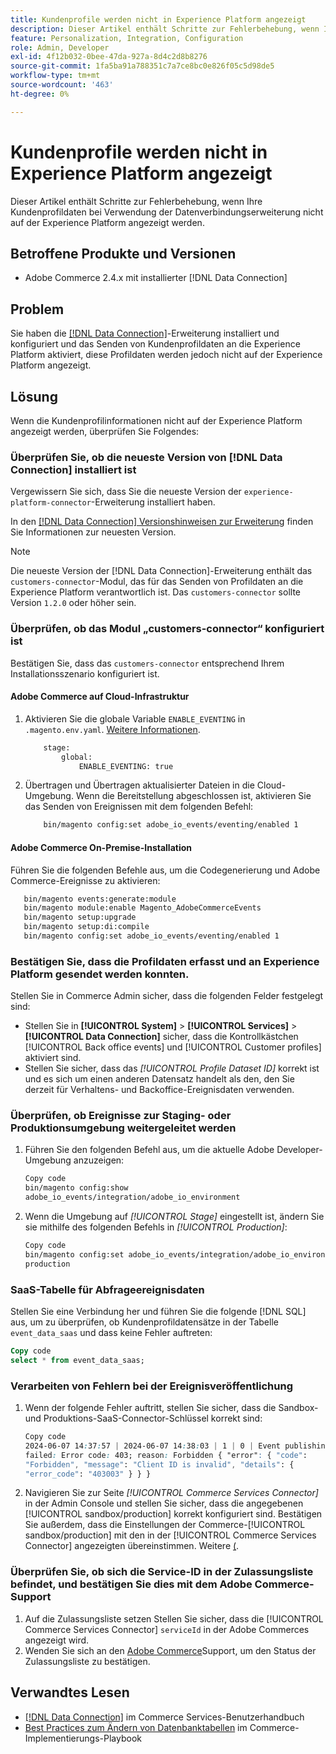 ```yaml
---
title: Kundenprofile werden nicht in Experience Platform angezeigt
description: Dieser Artikel enthält Schritte zur Fehlerbehebung, wenn Ihre Kundenprofildaten bei Verwendung der Erweiterung  [!DNL Data Connection]  nicht auf der Experience Platform angezeigt werden.
feature: Personalization, Integration, Configuration
role: Admin, Developer
exl-id: 4f12b032-0bee-47da-927a-8d4c2d8b8276
source-git-commit: 1fa5ba91a788351c7a7ce8bc0e826f05c5d98de5
workflow-type: tm+mt
source-wordcount: '463'
ht-degree: 0%

---
```


# Kundenprofile werden nicht in Experience Platform angezeigt

Dieser Artikel enthält Schritte zur Fehlerbehebung, wenn Ihre Kundenprofildaten bei Verwendung der Datenverbindungserweiterung nicht auf der Experience Platform angezeigt werden.

## Betroffene Produkte und Versionen

* Adobe Commerce 2.4.x mit installierter [!DNL Data Connection]

## Problem

Sie haben die [[!DNL Data Connection]](https://experienceleague.adobe.com/en/docs/commerce-merchant-services/data-connection/overview)-Erweiterung installiert und konfiguriert und das Senden von Kundenprofildaten an die Experience Platform aktiviert, diese Profildaten werden jedoch nicht auf der Experience Platform angezeigt.

## Lösung

Wenn die Kundenprofilinformationen nicht auf der Experience Platform angezeigt werden, überprüfen Sie Folgendes:

### Überprüfen Sie, ob die neueste Version von [!DNL Data Connection] installiert ist

Vergewissern Sie sich, dass Sie die neueste Version der `experience-platform-connector`-Erweiterung installiert haben.

In den [[!DNL Data Connection] Versionshinweisen zur Erweiterung](https://experienceleague.adobe.com/en/docs/commerce-merchant-services/data-connection/release-notes) finden Sie Informationen zur neuesten Version.

>[!NOTE]
>
>Die neueste Version der [!DNL Data Connection]-Erweiterung enthält das `customers-connector`-Modul, das für das Senden von Profildaten an die Experience Platform verantwortlich ist. Das `customers-connector` sollte Version `1.2.0` oder höher sein.

### Überprüfen, ob das Modul „customers-connector“ konfiguriert ist

Bestätigen Sie, dass das `customers-connector` entsprechend Ihrem Installationsszenario konfiguriert ist.

#### Adobe Commerce auf Cloud-Infrastruktur

1. Aktivieren Sie die globale Variable `ENABLE_EVENTING` in `.magento.env.yaml`. [Weitere Informationen](https://experienceleague.adobe.com/en/docs/commerce-cloud-service/user-guide/configure/env/stage/variables-global).

   ```bash
       stage:
           global:
               ENABLE_EVENTING: true
   ```

1. Übertragen und Übertragen aktualisierter Dateien in die Cloud-Umgebung. Wenn die Bereitstellung abgeschlossen ist, aktivieren Sie das Senden von Ereignissen mit dem folgenden Befehl:

   ```bash
       bin/magento config:set adobe_io_events/eventing/enabled 1
   ```

#### Adobe Commerce On-Premise-Installation

Führen Sie die folgenden Befehle aus, um die Codegenerierung und Adobe Commerce-Ereignisse zu aktivieren:

```bash
   bin/magento events:generate:module
   bin/magento module:enable Magento_AdobeCommerceEvents
   bin/magento setup:upgrade
   bin/magento setup:di:compile
   bin/magento config:set adobe_io_events/eventing/enabled 1
```

### Bestätigen Sie, dass die Profildaten erfasst und an Experience Platform gesendet werden konnten.

Stellen Sie in Commerce Admin sicher, dass die folgenden Felder festgelegt sind:

* Stellen Sie in **[!UICONTROL System]** > **[!UICONTROL Services]** > **[!UICONTROL Data Connection]** sicher, dass die Kontrollkästchen [!UICONTROL Back office events] und [!UICONTROL Customer profiles] aktiviert sind.
* Stellen Sie sicher, dass das *[!UICONTROL Profile Dataset ID]* korrekt ist und es sich um einen anderen Datensatz handelt als den, den Sie derzeit für Verhaltens- und Backoffice-Ereignisdaten verwenden.

### Überprüfen, ob Ereignisse zur Staging- oder Produktionsumgebung weitergeleitet werden

1. Führen Sie den folgenden Befehl aus, um die aktuelle Adobe Developer-Umgebung anzuzeigen:

   ```bash
   Copy code
   bin/magento config:show
   adobe_io_events/integration/adobe_io_environment
   ```

1. Wenn die Umgebung auf *[!UICONTROL Stage]* eingestellt ist, ändern Sie sie mithilfe des folgenden Befehls in *[!UICONTROL Production]*:

   ```bash
   Copy code
   bin/magento config:set adobe_io_events/integration/adobe_io_environment
   production
   ```

### SaaS-Tabelle für Abfrageereignisdaten

Stellen Sie eine Verbindung her und führen Sie die folgende [!DNL SQL] aus, um zu überprüfen, ob Kundenprofildatensätze in der
Tabelle `event_data_saas` und dass keine Fehler auftreten:

```sql
Copy code
select * from event_data_saas;
```

### Verarbeiten von Fehlern bei der Ereignisveröffentlichung

1. Wenn der folgende Fehler auftritt, stellen Sie sicher, dass die Sandbox- und Produktions-SaaS-Connector-Schlüssel korrekt sind:

   ```css
   Copy code
   2024-06-07 14:37:57 | 2024-06-07 14:38:03 | 1 | 0 | Event publishing
   failed: Error code: 403; reason: Forbidden { "error": { "code":
   "Forbidden", "message": "Client ID is invalid", "details": {
   "error_code": "403003" } } }
   ```

1. Navigieren Sie zur Seite *[!UICONTROL Commerce Services Connector]* in der Admin Console und stellen Sie sicher, dass die angegebenen [!UICONTROL sandbox/production] korrekt konfiguriert sind. Bestätigen Sie außerdem, dass die Einstellungen der Commerce-[!UICONTROL sandbox/production] mit den in der [!UICONTROL Commerce Services Connector] angezeigten übereinstimmen. Weitere [ (](https://experienceleague.adobe.com/en/docs/commerce-merchant-services/user-guides/integration-services/saas#apikey).

### Überprüfen Sie, ob sich die Service-ID in der Zulassungsliste befindet, und bestätigen Sie dies mit dem Adobe Commerce-Support

1. Auf die Zulassungsliste setzen Stellen Sie sicher, dass die [!UICONTROL Commerce Services Connector] `serviceId` in der Adobe Commerces angezeigt wird.
1. Wenden Sie sich an den [Adobe Commerce](https://experienceleague.adobe.com/en/docs/commerce-knowledge-base/kb/help-center-guide/magento-help-center-user-guide)Support, um den Status der Zulassungsliste zu bestätigen.

## Verwandtes Lesen

* [[!DNL Data Connection]](https://experienceleague.adobe.com/en/docs/commerce-merchant-services/data-connection/overview) im Commerce Services-Benutzerhandbuch
* [Best Practices zum Ändern von Datenbanktabellen](https://experienceleague.adobe.com/en/docs/commerce-operations/implementation-playbook/best-practices/development/modifying-core-and-third-party-tables#why-adobe-recommends-avoiding-modifications) im Commerce-Implementierungs-Playbook
